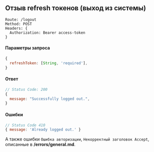 ## Отзыв refresh токенов (выход из системы)
```
Route: /logout
Method: POST
Headers: {
  Authorization: Bearer access-token
}
```

#### Параметры запроса
```js
{
  refreshToken: [String, 'required'],
}
```

#### Ответ
```js
// Status Code: 200
{
  message: "Successfully logged out.",
}
```

#### Ошибки
```js
// Status Code 410
{ message: 'Already logged out.' }
```
А также ошибки `Ошибка авторизации`, `Некорректный заголовок Accept`, описанные в **/errors/general.md**.
